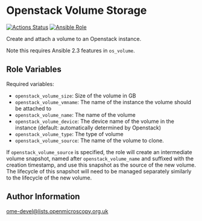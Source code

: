 Openstack Volume Storage
========================

[![Actions Status](https://github.com/ome/ansible-role-openstack-volume-storage/workflows/Molecule/badge.svg)](https://github.com/ome/ansible-role-openstack-volume-storage/actions)
[![Ansible Role](https://img.shields.io/ansible/role/41992.svg)](https://galaxy.ansible.com/ome/openstack_volume_storage/)

Create and attach a volume to an Openstack instance.

Note this requires Ansible 2.3 features in `os_volume`.


Role Variables
--------------

Required variables:

- `openstack_volume_size`: Size of the volume in GB
- `openstack_volume_vmname`: The name of the instance the volume should be attached to
- `openstack_volume_name`: The name of the volume
- `openstack_volume_device`: The device name of the volume in the instance (default: automatically determined by Openstack)
- `openstack_volume_type`: The type of volume
- `openstack_volume_source`: The name of the volume to clone.

If `openstack_volume_source` is specified, the role will create an intermediate
volume snapshot, named after `openstack_volume_name` and suffixed with the 
creation timestamp, and use this snapshot as the source of the new volume. The
lifecycle of this snapshot will need to be managed separately similarly to the
lifecycle of the new volume.


Author Information
------------------

ome-devel@lists.openmicroscopy.org.uk
